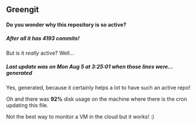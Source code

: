 ## Greengit

#### Do you wonder why this repository is so active?

##### After all it has 4193 commits!

But is it *really* active? Well...

##### Last update was on Mon Aug 5 at 3:25:01 when those lines were... generated

Yes, generated, because it certainly helps a lot to have such an active repo!

Oh and there was **92%** disk usage on the machine
where there is the cron updating this file.

Not the best way to monitor a VM in the cloud but it works! :)
